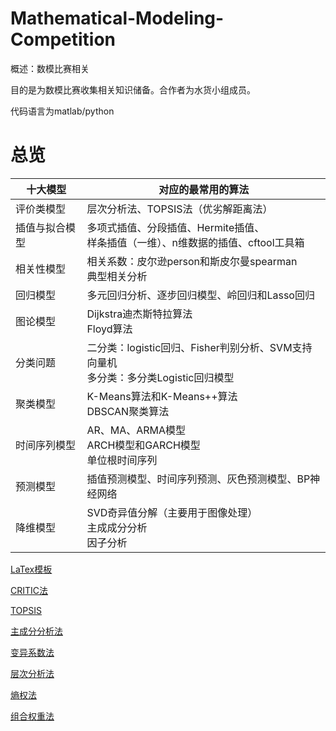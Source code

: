 # Mathematical-Modeling-Competition
概述：数模比赛相关

目的是为数模比赛收集相关知识储备。合作者为水货小组成员。

代码语言为matlab/python

# 总览

| 十大模型       | 对应的最常用的算法                                           |
| -------------- | ------------------------------------------------------------ |
| 评价类模型     | 层次分析法、TOPSIS法（优劣解距离法）                         |
| 插值与拟合模型 | 多项式插值、分段插值、Hermite插值、<br />样条插值（一维）、n维数据的插值、cftool工具箱 |
| 相关性模型     | 相关系数：皮尔逊person和斯皮尔曼spearman<br />典型相关分析   |
| 回归模型       | 多元回归分析、逐步回归模型、岭回归和Lasso回归                |
| 图论模型       | Dijkstra迪杰斯特拉算法<br />Floyd算法                        |
| 分类问题       | 二分类：logistic回归、Fisher判别分析、SVM支持向量机<br />多分类：多分类Logistic回归模型 |
| 聚类模型       | K-Means算法和K-Means++算法<br />DBSCAN聚类算法               |
| 时间序列模型   | AR、MA、ARMA模型<br />ARCH模型和GARCH模型<br />单位根时间序列 |
| 预测模型       | 插值预测模型、时间序列预测、灰色预测模型、BP神经网络         |
| 降维模型       | SVD奇异值分解（主要用于图像处理）<br />主成成分分析<br />因子分析 |

[LaTex模板](https://github.com/Geaming-CHN/Mathematical-Modeling-Competition/tree/main/LaTex)

[CRITIC法](https://github.com/Geaming-CHN/Mathematical-Modeling-Competition/tree/main/codes/CRITIC%E6%B3%95)

[TOPSIS](https://github.com/Geaming-CHN/Mathematical-Modeling-Competition/tree/main/codes/TOPSIS)

[主成分分析法](https://github.com/Geaming-CHN/Mathematical-Modeling-Competition/tree/main/codes/主成分分析法)

[变异系数法](https://github.com/Geaming-CHN/Mathematical-Modeling-Competition/tree/main/codes/变异系数法)

[层次分析法](https://github.com/Geaming-CHN/Mathematical-Modeling-Competition/tree/main/codes/层次分析法)

[熵权法](https://github.com/Geaming-CHN/Mathematical-Modeling-Competition/tree/main/codes/熵权法)

[组合权重法](https://github.com/Geaming-CHN/Mathematical-Modeling-Competition/tree/main/codes/组合权重法)